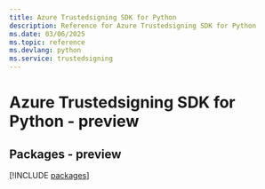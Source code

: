 ```yaml
---
title: Azure Trustedsigning SDK for Python
description: Reference for Azure Trustedsigning SDK for Python
ms.date: 03/06/2025
ms.topic: reference
ms.devlang: python
ms.service: trustedsigning
---
```

# Azure Trustedsigning SDK for Python - preview
## Packages - preview
[!INCLUDE [packages](trustedsigning-index.md)]